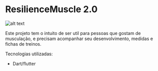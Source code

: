 # ResilienceMuscle 2.0

![alt text](https://github.com/LincolnFerreira/ResilienceMuscle_v2.0/blob/main/resilience_muscle.png)

Este projeto tem o intuito de ser util para pessoas que gostam de musculação, e precisam acompanhar seu desenvolvimento, medidas e fichas de treinos.

Tecnologias utilizadas: 
- Dart/flutter
